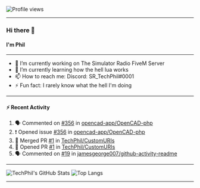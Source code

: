 ![Profile views](https://gpvc.arturio.dev/TechPhil)

---

### Hi there 👋
#### I'm Phil

---

- 🔭 I’m currently working on The Simulator Radio FiveM Server
- 🌱 I’m currently learning how the hell lua works
- 📫 How to reach me: Discord: SR_TechPhil#0001
- ⚡ Fun fact: I rarely know what the hell I'm doing

---

#### ⚡ Recent Activity
<!--START_SECTION:activity-->
1. 🗣 Commented on [#356](https://github.com//opencad-app/OpenCAD-php/issues/356) in [opencad-app/OpenCAD-php](https://github.com//opencad-app/OpenCAD-php)
2. ❗️ Opened issue [#356](https://github.com//opencad-app/OpenCAD-php/issues/356) in [opencad-app/OpenCAD-php](https://github.com//opencad-app/OpenCAD-php)
3. 🎉 Merged PR [#1](https://github.com//TechPhil/CustomURIs/pull/1) in [TechPhil/CustomURIs](https://github.com//TechPhil/CustomURIs)
4. 💪 Opened PR [#1](https://github.com//TechPhil/CustomURIs/pull/1) in [TechPhil/CustomURIs](https://github.com//TechPhil/CustomURIs)
5. 🗣 Commented on [#19](https://github.com//jamesgeorge007/github-activity-readme/issues/19) in [jamesgeorge007/github-activity-readme](https://github.com//jamesgeorge007/github-activity-readme)
<!--END_SECTION:activity-->

---

![TechPhil's GitHub Stats](https://github-readme-stats.vercel.app/api?username=techphil&count_private=true)
![Top Langs](https://github-readme-stats.vercel.app/api/top-langs/?username=techphil)

---
